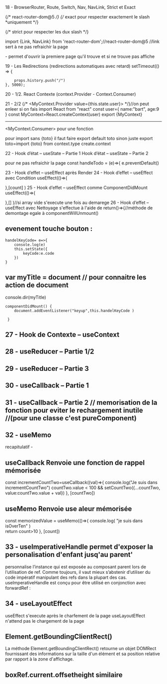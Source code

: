 18 -  BrowserRouter, Route, Switch, Nav, NavLink, Strict et Exact

{/* react-router-dom@5 */}
 <Route exact path="/" component={Docs}/> 
  {/* exact pour respecter exactement le slash  *uniquement  */}

 <Route strict path="/community/" component={Community}/>     
 {/* strict pour respecter les dux slash  */}

 import {Link, NavLink} from 'react-router-dom';//react-router-dom@5
//link sert à ne pas refraichir la page 

<Switch> - permet d'ouvrir la premiere page qu'il trouve et si ne trouve pas affiche  <Route  component={ErrorPage}/>  

19 - Les Redirections (redirections automatiques avec retard)
 setTimeout(() => {
      
        props.history.push("/")
    }, 5000);

20 - 1/2. React Contexte (context.Provider - Context.Consumer)

21 - 2/2
{/* <MyContext.Provider value={this.state.user}> */}//on peut enleer si on fais 
import React from "react"
const user={
    name:"bart",
    age:9
}
const MyContext=React.createContext(user)
export {MyContext}

----

<MyContext.Consumer> pour une fonction

pour import sans {toto} il faut faire export default toto sinon juste export toto=import {toto} from
context.type
create.context

22 - Hook d’état – useState – Partie 1
Hook d’état – useState – Partie 2

pour ne pas refraichir la page
 const handleTodo = (e)=>{
    e.preventDefault()

23 - Hook d’effet – useEffect après Render
24 - Hook d’effet – useEffect avec Condition
useEffect(()=>{
    
  },[count] )
25 - Hook d’effet – useEffect comme ComponentDidMount
useEffect(()=>{
    
  },[] )//si array vide s'execute une fois au demarege
26 - Hook d’effet – useEffect avec Nettoyage
s'effectue à l'aide de  return()=>{//méthode de demontage egale à componentWillUnmount() 

## evenement touche bouton : 
    handelKeyCode= e=>{
        console.log(e)
        this.setState({
            keyCode:e.code
        })
    }
## var myTitle = document // pour connaitre les action de document 
console.dir(myTitle)

    componentDidMount() { 
        document.addEventListener("keyup",this.handelKeyCode )

     }

##  27 - Hook de Contexte – useContext
##  28 - useReducer – Partie 1/2
##  29 - useReducer – Partie 3
##  30 -  useCallback – Partie 1
##  31 -  useCallback – Partie 2 // memorisation de la fonction pour eviter le rechargement inutile //(pour une classe c'est pureComponent)
##  32 - useMemo

recapitulatif - 
## useCallback Renvoie une fonction de rappel mémorisée
const incrementCountTwo=useCallback((val)=>{
  console.log("Je suis dans incrementCountTwo")
  countTwo.value < 100 && setCountTwo({...countTwo, value:countTwo.value + val})
}, [countTwo])

## useMemo Renvoie use aleur mémorisée
const memorizedValue = useMemo(()=>{
  console.log(  "je suis dans isOverTen"  )   
   return count>10
}, [count])


## 33 - useImperativeHandle permet d'exposer la personalisation d'enfant jusq'au parent'
personnalise l’instance qui est exposée au composant parent lors de l’utilisation de ref. Comme toujours, il vaut mieux s’abstenir d’utiliser du code impératif manipulant des refs dans la plupart des cas. useImperativeHandle est conçu pour être utilisé en conjonction avec forwardRef :

## 34 - useLayoutEffect

useEffect s'execute après le charfement de la page 
useLayoutEffect n'attend pas le chargement de la page

## Element.getBoundingClientRect()
La méthode Element.getBoundingClientRect() retourne un objet DOMRect fournissant des informations sur la taille d'un élément et sa position relative par rapport à la zone d'affichage.
## boxRef.current.offsetheight similaire